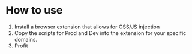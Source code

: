 # How to use
1. Install a browser extension that allows for CSS/JS injection
2. Copy the scripts for Prod and Dev into the extension for your specific domains. 
3. Profit

